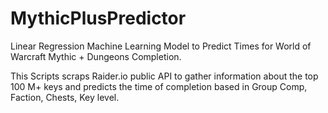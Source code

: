 # MythicPlusPredictor
Linear Regression Machine Learning Model to Predict Times for World of Warcraft Mythic + Dungeons Completion.

This Scripts scraps Raider.io public API to gather information about the top 100 M+ keys and predicts the time of completion based in Group Comp, Faction, Chests, Key level.
